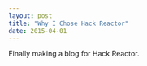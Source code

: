 ```yaml
---
layout: post
title: "Why I Chose Hack Reactor"
date: 2015-04-01
---
```


Finally making a blog for Hack Reactor.
